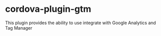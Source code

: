 # cordova-plugin-gtm

This plugin provides the ability to use integrate with Google Analytics and Tag Manager
